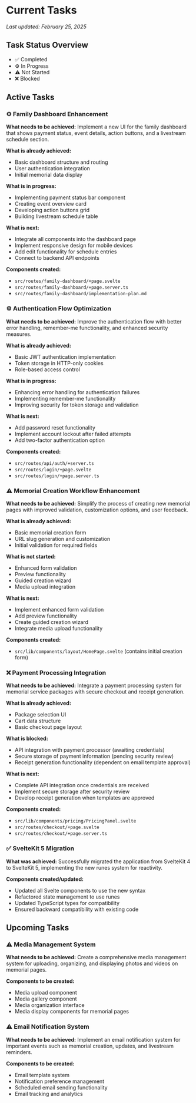 # Current Tasks

*Last updated: February 25, 2025*

## Task Status Overview

- ✅ Completed
- ⚙️ In Progress
- ⚠️ Not Started
- ❌ Blocked

## Active Tasks

### ⚙️ Family Dashboard Enhancement

**What needs to be achieved:**
Implement a new UI for the family dashboard that shows payment status, event details, action buttons, and a livestream schedule section.

**What is already achieved:**
- Basic dashboard structure and routing
- User authentication integration
- Initial memorial data display

**What is in progress:**
- Implementing payment status bar component
- Creating event overview card
- Developing action buttons grid
- Building livestream schedule table

**What is next:**
- Integrate all components into the dashboard page
- Implement responsive design for mobile devices
- Add edit functionality for schedule entries
- Connect to backend API endpoints

**Components created:**
- `src/routes/family-dashboard/+page.svelte`
- `src/routes/family-dashboard/+page.server.ts`
- `src/routes/family-dashboard/implementation-plan.md`

### ⚙️ Authentication Flow Optimization

**What needs to be achieved:**
Improve the authentication flow with better error handling, remember-me functionality, and enhanced security measures.

**What is already achieved:**
- Basic JWT authentication implementation
- Token storage in HTTP-only cookies
- Role-based access control

**What is in progress:**
- Enhancing error handling for authentication failures
- Implementing remember-me functionality
- Improving security for token storage and validation

**What is next:**
- Add password reset functionality
- Implement account lockout after failed attempts
- Add two-factor authentication option

**Components created:**
- `src/routes/api/auth/+server.ts`
- `src/routes/login/+page.svelte`
- `src/routes/login/+page.server.ts`

### ⚠️ Memorial Creation Workflow Enhancement

**What needs to be achieved:**
Simplify the process of creating new memorial pages with improved validation, customization options, and user feedback.

**What is already achieved:**
- Basic memorial creation form
- URL slug generation and customization
- Initial validation for required fields

**What is not started:**
- Enhanced form validation
- Preview functionality
- Guided creation wizard
- Media upload integration

**What is next:**
- Implement enhanced form validation
- Add preview functionality
- Create guided creation wizard
- Integrate media upload functionality

**Components created:**
- `src/lib/components/layout/HomePage.svelte` (contains initial creation form)

### ❌ Payment Processing Integration

**What needs to be achieved:**
Integrate a payment processing system for memorial service packages with secure checkout and receipt generation.

**What is already achieved:**
- Package selection UI
- Cart data structure
- Basic checkout page layout

**What is blocked:**
- API integration with payment processor (awaiting credentials)
- Secure storage of payment information (pending security review)
- Receipt generation functionality (dependent on email template approval)

**What is next:**
- Complete API integration once credentials are received
- Implement secure storage after security review
- Develop receipt generation when templates are approved

**Components created:**
- `src/lib/components/pricing/PricingPanel.svelte`
- `src/routes/checkout/+page.svelte`
- `src/routes/checkout/+page.server.ts`

### ✅ SvelteKit 5 Migration

**What was achieved:**
Successfully migrated the application from SvelteKit 4 to SvelteKit 5, implementing the new runes system for reactivity.

**Components created/updated:**
- Updated all Svelte components to use the new syntax
- Refactored state management to use runes
- Updated TypeScript types for compatibility
- Ensured backward compatibility with existing code

## Upcoming Tasks

### ⚠️ Media Management System

**What needs to be achieved:**
Create a comprehensive media management system for uploading, organizing, and displaying photos and videos on memorial pages.

**Components to be created:**
- Media upload component
- Media gallery component
- Media organization interface
- Media display components for memorial pages

### ⚠️ Email Notification System

**What needs to be achieved:**
Implement an email notification system for important events such as memorial creation, updates, and livestream reminders.

**Components to be created:**
- Email template system
- Notification preference management
- Scheduled email sending functionality
- Email tracking and analytics